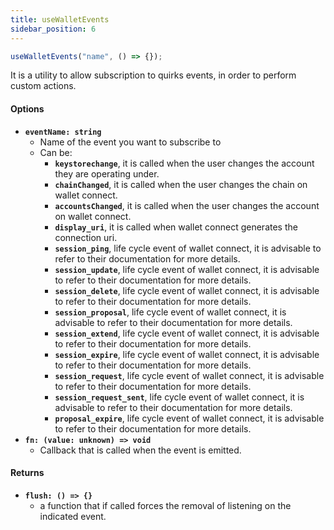 ```yaml
---
title: useWalletEvents
sidebar_position: 6
---
```


```ts
useWalletEvents("name", () => {});
```

It is a utility to allow subscription to quirks events, in order to perform custom actions.

#### Options

- **`eventName: string`**
  - Name of the event you want to subscribe to
  - Can be:
    - **`keystorechange`**, it is called when the user changes the account they are operating under.
    - **`chainChanged`**, it is called when the user changes the chain on wallet connect.
    - **`accountsChanged`**, it is called when the user changes the account on wallet connect.
    - **`display_uri`**, it is called when wallet connect generates the connection uri.
    - **`session_ping`**, life cycle event of wallet connect, it is advisable to refer to their documentation for more details.
    - **`session_update`**, life cycle event of wallet connect, it is advisable to refer to their documentation for more details.
    - **`session_delete`**, life cycle event of wallet connect, it is advisable to refer to their documentation for more details.
    - **`session_proposal`**, life cycle event of wallet connect, it is advisable to refer to their documentation for more details.
    - **`session_extend`**, life cycle event of wallet connect, it is advisable to refer to their documentation for more details.
    - **`session_expire`**, life cycle event of wallet connect, it is advisable to refer to their documentation for more details.
    - **`session_request`**, life cycle event of wallet connect, it is advisable to refer to their documentation for more details.
    - **`session_request_sent`**, life cycle event of wallet connect, it is advisable to refer to their documentation for more details.
    - **`proposal_expire`**, life cycle event of wallet connect, it is advisable to refer to their documentation for more details.
- **`fn: (value: unknown) => void`**
  - Callback that is called when the event is emitted.

#### Returns

- **`flush: () => {}`**
    - a function that if called forces the removal of listening on the indicated event.